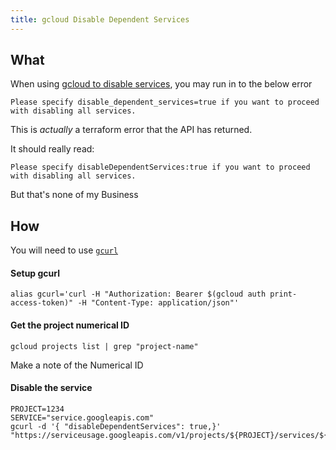```yaml
---
title: gcloud Disable Dependent Services
---
```


## What

When using [gcloud to disable services](gcloud-disable-services.md), you may run in to the below error

```text
Please specify disable_dependent_services=true if you want to proceed with disabling all services.
```

This is _actually_ a terraform error that the API has returned.

It should really read:

```text
Please specify disableDependentServices:true if you want to proceed with disabling all services.
```
But that's none of my Business

## How

You will need to use [`gcurl`](gcurl.md)

#### Setup gcurl

```shell
alias gcurl='curl -H "Authorization: Bearer $(gcloud auth print-access-token)" -H "Content-Type: application/json"'
```

#### Get the project numerical ID

```shell
gcloud projects list | grep "project-name"
```

Make a note of the Numerical ID

#### Disable the service

```shell
PROJECT=1234
SERVICE="service.googleapis.com"
gcurl -d '{ "disableDependentServices": true,}' "https://serviceusage.googleapis.com/v1/projects/${PROJECT}/services/${SERVICE}:disable"
```
